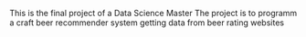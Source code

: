 This is the final project of a Data Science Master
The project is to programm a craft beer recommender system getting data from beer rating websites

